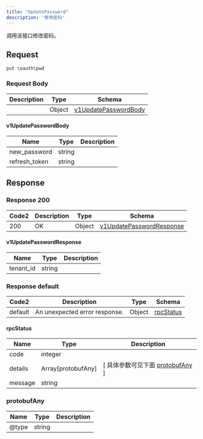 ```yaml
---
title: "UpdatePassword"
description: '修改密码'
---
```

调用该接口修改密码。

## Request

```
put \oauth\pwd
```

### Request Body 
| Description | Type | Schema |
| ----------- | ------ | ------ |
|  | Object | [v1UpdatePasswordBody](#v1UpdatePasswordBody) |

#### v1UpdatePasswordBody

| Name | Type | Description | 
| ---- | ---- | ----------- |     
| new_password | string |  |      
| refresh_token | string |  |   



## Response

### Response  200 
| Code2 | Description | Type | Schema |
| ---- | ----------- | ------ | ------ |
| 200 | OK | Object | [v1UpdatePasswordResponse](#v1UpdatePasswordResponse) |

#### v1UpdatePasswordResponse

| Name | Type | Description | 
| ---- | ---- | ----------- |     
| tenant_id | string |  |   



### Response  default 
| Code2 | Description | Type | Schema |
| ---- | ----------- | ------ | ------ |
| default | An unexpected error response. | Object | [rpcStatus](#rpcStatus) |

#### rpcStatus

| Name | Type | Description | 
| ---- | ---- | ----------- |     
| code | integer |  |          
| details | Array[protobufAny] |  [ 具体参数可见下面 [protobufAny](#protobufAny) ] |       
| message | string |  |   

### protobufAny
| Name | Type | Description | 
| ---- | ---- | ----------- |     
| @type | string |  |   



